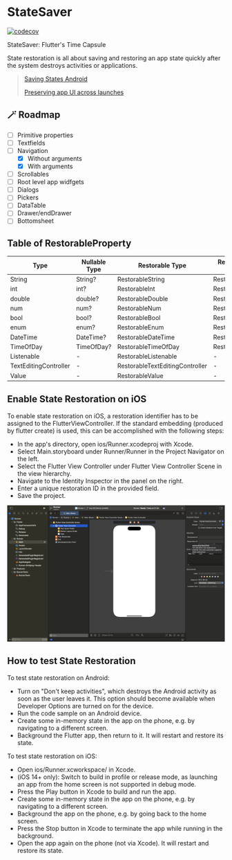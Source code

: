 # StateSaver
[![codecov](https://codecov.io/gh/Mastersam07/statesaver/graph/badge.svg?token=2bUsmgnSWf)](https://codecov.io/gh/Mastersam07/statesaver)

StateSaver: Flutter's Time Capsule

State restoration is all about saving and restoring an app state quickly after the system destroys activities or applications.

>
> [Saving States Android](https://developer.android.com/topic/libraries/architecture/saving-states)
>
> [Preserving app UI across launches](https://developer.apple.com/documentation/uikit/view_controllers/preserving_your_app_s_ui_across_launches)
>

## 🪄 Roadmap
- [ ] Primitive properties
- [ ] Textfields
- [ ] Navigation
    - [x] Without arguments
    - [x] With arguments
- [ ] Scrollables
- [ ] Root level app widfgets
- [ ] Dialogs
- [ ] Pickers
- [ ] DataTable
- [ ] Drawer/endDrawer
- [ ] Bottomsheet

## Table of RestorableProperty

| Type | Nullable Type | Restorable Type | Restorable Nullable Type |
|------|-------|-------|-------|
| String | String? | RestorableString | RestorableStringN |
| int | int? | RestorableInt | RestorableIntN |
| double | double? | RestorableDouble | RestorableDoubleN |
| num | num? | RestorableNum | RestorableNumN |
| bool | bool? | RestorableBool | RestorableBoolN |
| enum | enum? | RestorableEnum | RestorableEnumN |
| DateTime | DateTime? | RestorableDateTime | RestorableDateTimeN |
| TimeOfDay | TimeOfDay? | RestorableTimeOfDay | RestorableTimeOfDayN |
| Listenable | - | RestorableListenable | - |
| TextEditingController | - | RestorableTextEditingController | - |
| Value<T> | - | RestorableValue<T> | - |

## Enable State Restoration on iOS
To enable state restoration on iOS, a restoration identifier has to be assigned to the FlutterViewController. If the standard embedding (produced by flutter create) is used, this can be accomplished with the following steps:

- In the app's directory, open ios/Runner.xcodeproj with Xcode.
- Select Main.storyboard under Runner/Runner in the Project Navigator on the left.
- Select the Flutter View Controller under Flutter View Controller Scene in the view hierarchy.
- Navigate to the Identity Inspector in the panel on the right.
- Enter a unique restoration ID in the provided field.
- Save the project.

![Enable State Restoration on iOS](/ss/ios_activation.png)

## How to test State Restoration
To test state restoration on Android:

- Turn on "Don't keep activities", which destroys the Android activity as soon as the user leaves it. This option should become available when Developer Options are turned on for the device.
- Run the code sample on an Android device.
- Create some in-memory state in the app on the phone, e.g. by navigating to a different screen.
- Background the Flutter app, then return to it. It will restart and restore its state.

To test state restoration on iOS:

- Open ios/Runner.xcworkspace/ in Xcode.
- (iOS 14+ only): Switch to build in profile or release mode, as launching an app from the home screen is not supported in debug mode.
- Press the Play button in Xcode to build and run the app.
- Create some in-memory state in the app on the phone, e.g. by navigating to a different screen.
- Background the app on the phone, e.g. by going back to the home screen.
- Press the Stop button in Xcode to terminate the app while running in the background.
- Open the app again on the phone (not via Xcode). It will restart and restore its state.